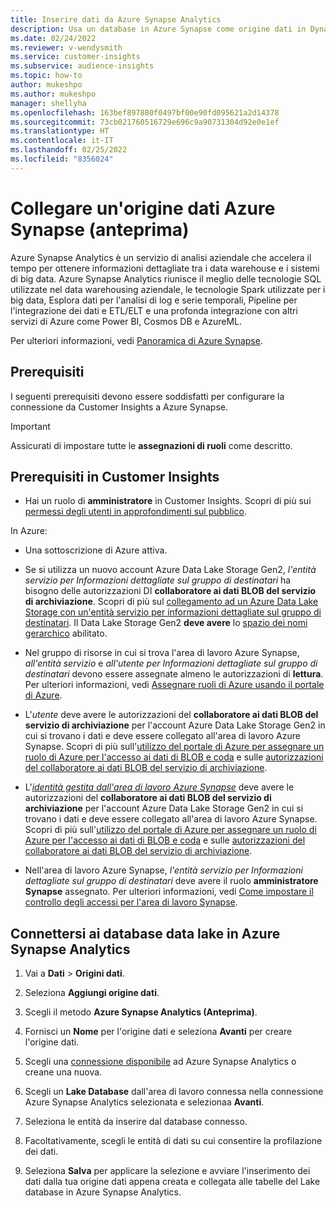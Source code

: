 ```yaml
---
title: Inserire dati da Azure Synapse Analytics
description: Usa un database in Azure Synapse come origine dati in Dynamics 365 Customer Insights.
ms.date: 02/24/2022
ms.reviewer: v-wendysmith
ms.service: customer-insights
ms.subservice: audience-insights
ms.topic: how-to
author: mukeshpo
ms.author: mukeshpo
manager: shellyha
ms.openlocfilehash: 163bef897880f0497bf00e90fd095621a2d14378
ms.sourcegitcommit: 73cb021760516729e696c9a90731304d92e0e1ef
ms.translationtype: HT
ms.contentlocale: it-IT
ms.lasthandoff: 02/25/2022
ms.locfileid: "8356024"
---
```

# <a name="connect-an-azure-synapse-data-source-preview"></a>Collegare un'origine dati Azure Synapse (anteprima)

Azure Synapse Analytics è un servizio di analisi aziendale che accelera il tempo per ottenere informazioni dettagliate tra i data warehouse e i sistemi di big data. Azure Synapse Analytics riunisce il meglio delle tecnologie SQL utilizzate nel data warehousing aziendale, le tecnologie Spark utilizzate per i big data, Esplora dati per l'analisi di log e serie temporali, Pipeline per l'integrazione dei dati e ETL/ELT e una profonda integrazione con altri servizi di Azure come Power BI, Cosmos DB e AzureML.

Per ulteriori informazioni, vedi [Panoramica di Azure Synapse](/azure/synapse-analytics/overview-what-is).

## <a name="prerequisites"></a>Prerequisiti

I seguenti prerequisiti devono essere soddisfatti per configurare la connessione da Customer Insights a Azure Synapse.

> [!IMPORTANT]
> Assicurati di impostare tutte le **assegnazioni di ruoli** come descritto.  

## <a name="prerequisites-in-customer-insights"></a>Prerequisiti in Customer Insights

* Hai un ruolo di **amministratore** in Customer Insights. Scopri di più sui [permessi degli utenti in approfondimenti sul pubblico](permissions.md#assign-roles-and-permissions).

In Azure: 

- Una sottoscrizione di Azure attiva.

- Se si utilizza un nuovo account Azure Data Lake Storage Gen2, *l'entità servizio per Informazioni dettagliate sul gruppo di destinatari* ha bisogno delle autorizzazioni DI **collaboratore ai dati BLOB del servizio di archiviazione**. Scopri di più sul [collegamento ad un Azure Data Lake Storage con un'entità servizio per informazioni dettagliate sul gruppo di destinatari](connect-service-principal.md). Il Data Lake Storage Gen2 **deve avere** lo [spazio dei nomi gerarchico](/azure/storage/blobs/data-lake-storage-namespace) abilitato.

- Nel gruppo di risorse in cui si trova l'area di lavoro Azure Synapse, *all'entità servizio* e *all'utente per Informazioni dettagliate sul gruppo di destinatari* devono essere assegnate almeno le autorizzazioni di **lettura**. Per ulteriori informazioni, vedi [Assegnare ruoli di Azure usando il portale di Azure](/azure/role-based-access-control/role-assignments-portal).

- L'*utente* deve avere le autorizzazioni del **collaboratore ai dati BLOB del servizio di archiviazione** per l'account Azure Data Lake Storage Gen2 in cui si trovano i dati e deve essere collegato all'area di lavoro Azure Synapse. Scopri di più sull'[utilizzo del portale di Azure per assegnare un ruolo di Azure per l'accesso ai dati di BLOB e coda](/azure/storage/common/storage-auth-aad-rbac-portal) e sulle [autorizzazioni del collaboratore ai dati BLOB del servizio di archiviazione](/azure/role-based-access-control/built-in-roles#storage-blob-data-contributor).

- L'*[identità gestita dall'area di lavoro Azure Synapse](/azure/synapse-analytics/security/synapse-workspace-managed-identity)* deve avere le autorizzazioni del **collaboratore ai dati BLOB del servizio di archiviazione** per l'account Azure Data Lake Storage Gen2 in cui si trovano i dati e deve essere collegato all'area di lavoro Azure Synapse. Scopri di più sull'[utilizzo del portale di Azure per assegnare un ruolo di Azure per l'accesso ai dati di BLOB e coda](/azure/storage/common/storage-auth-aad-rbac-portal) e sulle [autorizzazioni del collaboratore ai dati BLOB del servizio di archiviazione](/azure/role-based-access-control/built-in-roles#storage-blob-data-contributor).

- Nell'area di lavoro Azure Synapse, *l'entità servizio per Informazioni dettagliate sul gruppo di destinatari* deve avere il ruolo **amministratore Synapse** assegnato. Per ulteriori informazioni, vedi [Come impostare il controllo degli accessi per l'area di lavoro Synapse](/azure/synapse-analytics/security/how-to-set-up-access-control).

## <a name="connect-to-data-lake-databases-in-azure-synapse-analytics"></a>Connettersi ai database data lake in Azure Synapse Analytics

1. Vai a **Dati** > **Origini dati**.

1. Seleziona **Aggiungi origine dati**.

1. Scegli il metodo **Azure Synapse Analytics (Anteprima)**.

1. Fornisci un **Nome** per l'origine dati e seleziona **Avanti** per creare l'origine dati. 

1. Scegli una [connessione disponibile](connections.md) ad Azure Synapse Analytics o creane una nuova.

1. Scegli un **Lake Database** dall'area di lavoro connessa nella connessione Azure Synapse Analytics selezionata e selezionaa **Avanti**.

1. Seleziona le entità da inserire dal database connesso. 

1. Facoltativamente, scegli le entità di dati su cui consentire la profilazione dei dati. 

1. Seleziona **Salva** per applicare la selezione e avviare l'inserimento dei dati dalla tua origine dati appena creata e collegata alle tabelle del Lake database in Azure Synapse Analytics.

